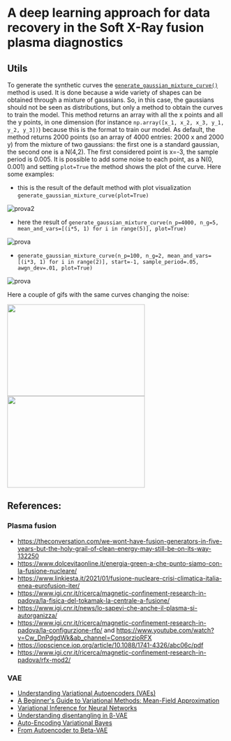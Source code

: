 # A deep learning approach for data recovery in the Soft X-Ray fusion plasma diagnostics

## Utils
To generate the synthetic curves the [`generate_gaussian_mixture_curve()`](https://github.com/nicolagulmini/RFX_HunchColab/blob/master/utils.py) method is used. It is done because a wide variety of shapes can be obtained through a mixture of gaussians. So, in this case, the gaussians should not be seen as distributions, but only a method to obtain the curves to train the model. This method returns an array with all the x points and all the y points, in one dimension (for instance `np.array([x_1, x_2, x_3, y_1, y_2, y_3])`) because this is the format to train our model. As default, the method returns 2000 points (so an array of 4000 entries: 2000 x and 2000 y) from the mixture of two gaussians: the first one is a standard gaussian, the second one is a N(4,2). The first considered point is x=-3, the sample period is 0.005. It is possible to add some noise to each point, as a N(0, 0.001) and setting `plot=True` the method shows the plot of the curve. Here some examples:

- this is the result of the default method with plot visualization `generate_gaussian_mixture_curve(plot=True)`

![prova2](https://user-images.githubusercontent.com/62892813/135228081-17cc5094-64be-4c84-8f8f-ec864ff421f4.png)

- here the result of `generate_gaussian_mixture_curve(n_p=4000, n_g=5, mean_and_vars=[(i*5, 1) for i in range(5)], plot=True)` 

![prova](https://user-images.githubusercontent.com/62892813/135228089-ee04c574-155d-4340-80d9-3d51aed6fa4a.png)

- `generate_gaussian_mixture_curve(n_p=100, n_g=2, mean_and_vars=[(i*3, 1) for i in range(2)], start=-1, sample_period=.05, awgn_dev=.01, plot=True)`

![prova](https://user-images.githubusercontent.com/62892813/135228808-19abffda-5ff3-4107-88f6-320e61b392cd.png)

Here a couple of gifs with the same curves changing the noise:

<img src = "https://user-images.githubusercontent.com/62892813/135477952-1dbbe75b-6272-4e6f-af58-b305be2675d6.gif" width = "315" height = "210"><img src = "https://user-images.githubusercontent.com/62892813/135477957-550d3a46-c1ba-4c0b-b431-df579504de5e.gif" width = "315" height = "210">

## References:
### Plasma fusion
- https://theconversation.com/we-wont-have-fusion-generators-in-five-years-but-the-holy-grail-of-clean-energy-may-still-be-on-its-way-132250
- https://www.dolcevitaonline.it/energia-green-a-che-punto-siamo-con-la-fusione-nucleare/
- https://www.linkiesta.it/2021/01/fusione-nucleare-crisi-climatica-italia-enea-eurofusion-iter/
- https://www.igi.cnr.it/ricerca/magnetic-confinement-research-in-padova/la-fisica-del-tokamak-la-centrale-a-fusione/
- https://www.igi.cnr.it/news/lo-sapevi-che-anche-il-plasma-si-autorganizza/
- https://www.igi.cnr.it/ricerca/magnetic-confinement-research-in-padova/la-configurzione-rfp/ and https://www.youtube.com/watch?v=Cw_DnPdgdWk&ab_channel=ConsorzioRFX
- https://iopscience.iop.org/article/10.1088/1741-4326/abc06c/pdf
- https://www.igi.cnr.it/ricerca/magnetic-confinement-research-in-padova/rfx-mod2/
### VAE
- [Understanding Variational Autoencoders (VAEs)](https://towardsdatascience.com/understanding-variational-autoencoders-vaes-f70510919f73)
- [A Beginner's Guide to Variational Methods: Mean-Field Approximation](https://blog.evjang.com/2016/08/variational-bayes.html)
- [Variational Inference for Neural Networks](https://towardsdatascience.com/variational-inference-for-neural-networks-a4b5cf72b24)
- [Understanding disentangling in β-VAE](https://arxiv.org/pdf/1804.03599.pdf)
- [Auto-Encoding Variational Bayes](https://arxiv.org/pdf/1312.6114.pdf)
- [From Autoencoder to Beta-VAE](https://lilianweng.github.io/lil-log/2018/08/12/from-autoencoder-to-beta-vae.html)
